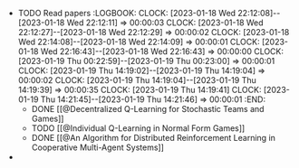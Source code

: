 - TODO Read papers
  :LOGBOOK:
  CLOCK: [2023-01-18 Wed 22:12:08]--[2023-01-18 Wed 22:12:11] =>  00:00:03
  CLOCK: [2023-01-18 Wed 22:12:27]--[2023-01-18 Wed 22:12:29] =>  00:00:02
  CLOCK: [2023-01-18 Wed 22:14:08]--[2023-01-18 Wed 22:14:09] =>  00:00:01
  CLOCK: [2023-01-18 Wed 22:16:43]--[2023-01-18 Wed 22:16:43] =>  00:00:00
  CLOCK: [2023-01-19 Thu 00:22:59]--[2023-01-19 Thu 00:23:00] =>  00:00:01
  CLOCK: [2023-01-19 Thu 14:19:02]--[2023-01-19 Thu 14:19:04] =>  00:00:02
  CLOCK: [2023-01-19 Thu 14:19:04]--[2023-01-19 Thu 14:19:39] =>  00:00:35
  CLOCK: [2023-01-19 Thu 14:19:41]
  CLOCK: [2023-01-19 Thu 14:21:45]--[2023-01-19 Thu 14:21:46] =>  00:00:01
  :END:
	- DONE [[@Decentralized Q-Learning for Stochastic Teams and Games]]
	- TODO [[@Individual Q-Learning in Normal Form Games]]
	- DONE [[@An Algorithm for Distributed Reinforcement Learning in Cooperative Multi-Agent Systems]]
-